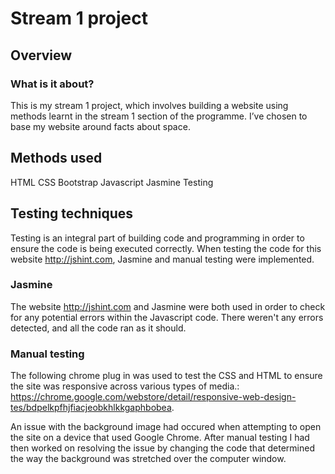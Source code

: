 # Stream 1 project

## Overview


### What is it about? 

This is my stream 1 project, which involves building a website using methods learnt in the stream 1 section of the programme. I’ve chosen to base my website around facts about space. 


## Methods used

HTML
CSS
Bootstrap
Javascript 
Jasmine Testing

## Testing techniques 

Testing is an integral part of building code and programming in order to ensure the code is being executed correctly. When testing the code for this website http://jshint.com, Jasmine and manual testing were implemented. 

### Jasmine

The website http://jshint.com and Jasmine were both used in order to check for any potential errors within the Javascript code. There weren't any errors detected, and all the code ran as it should. 


### Manual testing

The following chrome plug in was used to test the CSS and HTML to ensure the site was responsive across various types of media.: https://chrome.google.com/webstore/detail/responsive-web-design-tes/bdpelkpfhjfiacjeobkhlkkgaphbobea.

An issue with the background image had occured when attempting to open the site on a device that used Google Chrome. After manual testing I had then worked on resolving the issue by changing the code that determined the way the background was stretched over the computer window. 
